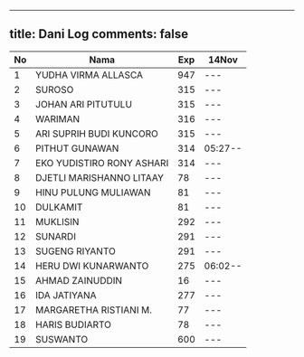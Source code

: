 
---
title: Dani Log
comments: false
---

| No | Nama | Exp | 14Nov |
|-----|-----|-----|-----|
| 1 | YUDHA VIRMA ALLASCA | 947 | --- |
| 2 | SUROSO | 315 | --- |
| 3 | JOHAN ARI PITUTULU | 315 | --- |
| 4 | WARIMAN | 316 | --- |
| 5 | ARI SUPRIH BUDI KUNCORO | 315 | --- |
| 6 | PITHUT GUNAWAN | 314 | 05:27-- |
| 7 | EKO YUDISTIRO RONY ASHARI | 314 | --- |
| 8 | DJETLI MARISHANNO LITAAY | 78 | --- |
| 9 | HINU PULUNG MULIAWAN | 81 | --- |
| 10 | DULKAMIT | 81 | --- |
| 11 | MUKLISIN | 292 | --- |
| 12 | SUNARDI | 291 | --- |
| 13 | SUGENG RIYANTO | 291 | --- |
| 14 | HERU DWI KUNARWANTO | 275 | 06:02-- |
| 15 | AHMAD ZAINUDDIN | 16 | --- |
| 16 | IDA JATIYANA | 277 | --- |
| 17 | MARGARETHA RISTIANI M. | 77 | --- |
| 18 | HARIS BUDIARTO | 78 | --- |
| 19 | SUSWANTO | 600 | --- |
